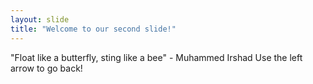 ```yaml
---
layout: slide
title: "Welcome to our second slide!"
---
```

"Float like a butterfly, sting like a bee" - Muhammed Irshad
Use the left arrow to go back!
